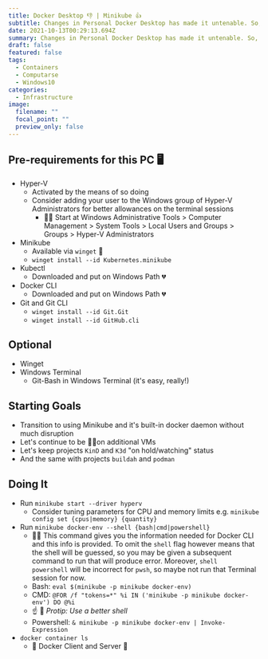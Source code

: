 ```yaml
---
title: Docker Desktop 👎 | Minikube 👍
subtitle: Changes in Personal Docker Desktop has made it untenable. So, I am moving on.
date: 2021-10-13T00:29:13.694Z
summary: Changes in Personal Docker Desktop has made it untenable. So, I am moving on.
draft: false
featured: false
tags:
  - Containers
  - Computarse
  - Windows10
categories:
  - Infrastructure
image:
  filename: ""
  focal_point: ""
  preview_only: false
---
```

## Pre-requirements for this PC 🖥
- Hyper-V
  - Activated by the means of so doing
  - Consider adding your user to the Windows group of Hyper-V Administrators for better allowances on the terminal sessions
    - 🙋‍♂️ Start at Windows Administrative Tools > Computer Management > System Tools > Local Users and Groups > Groups > Hyper-V Administrators 
- Minikube
  - Available via `winget` 🙌
  - `winget install --id Kubernetes.minikube`
- Kubectl
  - Downloaded and put on Windows Path 💔
- Docker CLI
  - Downloaded and put on Windows Path 💔
- Git and Git CLI
  - `winget install --id Git.Git`
  - `winget install --id GitHub.cli`
## Optional
- Winget
- Windows Terminal
  - Git-Bash in Windows Terminal (it's easy, really!)
## Starting Goals
- Transition to using Minikube and it's built-in docker daemon without much disruption
- Let's continue to be 🙅‍♂️on additional VMs
- Let's keep projects `KinD` and `K3d` "on hold/watching" status
- And the same with projects `buildah` and `podman`
## Doing It
- Run `minikube start --driver hyperv`
  - Consider tuning parameters for CPU and memory limits e.g. `minikube config set {cpus|memory} {quantity}` 
- Run `minikube docker-env --shell {bash|cmd|powershell}`
  - 🙋‍♂️ This command gives you the information needed for Docker CLI and this info is provided. To omit the `shell` flag however means that the shell will be guessed, so you may be given a subsequent command to run that will produce error. Moreover, `shell  powershell` will be incorrect for `pwsh`, so maybe not run that Terminal session for now.
  - Bash: `eval $(minikube -p minikube docker-env)`
  - CMD: `@FOR /f "tokens=*" %i IN ('minikube -p minikube docker-env') DO @%i` 
  - ☝ 🎁 *Protip: Use a better shell*
  - Powershell: `& minikube -p minikube docker-env | Invoke-Expression`
- `docker container ls`
  - 🔗 Docker Client and Server 🎉



